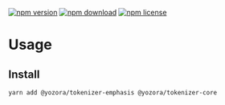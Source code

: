 [![npm version](https://img.shields.io/npm/v/@yozora/tokenizer-emphasis.svg)](https://www.npmjs.com/package/@yozora/tokenizer-emphasis)
[![npm download](https://img.shields.io/npm/dm/@yozora/tokenizer-emphasis.svg)](https://www.npmjs.com/package/@yozora/tokenizer-emphasis)
[![npm license](https://img.shields.io/npm/l/@yozora/tokenizer-emphasis.svg)](https://www.npmjs.com/package/@yozora/tokenizer-emphasis)


# Usage

## Install
```shell
yarn add @yozora/tokenizer-emphasis @yozora/tokenizer-core
```
